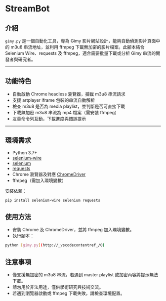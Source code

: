 # StreamBot

## 介紹

`gimy.py` 是一個自動化工具，專為 Gimy 影片網站設計，能夠自動偵測影片頁面中的 m3u8 串流地址，並利用 ffmpeg 下載無加密的影片檔案。此腳本結合 Selenium Wire、requests 及 ffmpeg，適合需要批量下載或分析 Gimy 串流的開發者與研究者。

---

## 功能特色

- 自動啟動 Chrome headless 瀏覽器，攔截 m3u8 串流請求
- 支援 artplayer iframe 包裝的串流自動解析
- 檢查 m3u8 是否為 media playlist，並判斷是否可直接下載
- 下載無加密 m3u8 串流為 mp4 檔案（需安裝 ffmpeg）
- 友善命令列互動，下載進度與錯誤提示

---

## 環境需求

- Python 3.7+
- [selenium-wire](https://github.com/wkeeling/selenium-wire)
- [selenium](https://pypi.org/project/selenium/)
- [requests](https://pypi.org/project/requests/)
- Chrome 瀏覽器及對應 [ChromeDriver](https://chromedriver.chromium.org/)
- ffmpeg（需加入環境變數）

安裝依賴：

```bash
pip install selenium-wire selenium requests
```

## 使用方法

- 安裝 Chrome 及 ChromeDriver，並將 ffmpeg 加入環境變數。
- 執行腳本：

```bash
python [gimy.py](http://_vscodecontentref_/0)
```
## 注意事項
- 僅支援無加密的 m3u8 串流，若遇到 master playlist 或加密內容將提示無法下載。
- 請勿用於非法用途，僅供學術研究與技術交流。
- 若遇到瀏覽器啟動或 ffmpeg 下載失敗，請檢查環境配置。